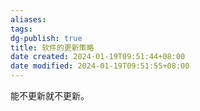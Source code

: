 ```yaml
---
aliases: 
tags: 
dg-publish: true
title: 软件的更新策略
date created: 2024-01-19T09:51:44+08:00
date modified: 2024-01-19T09:51:55+08:00
---
```

能不更新就不更新。